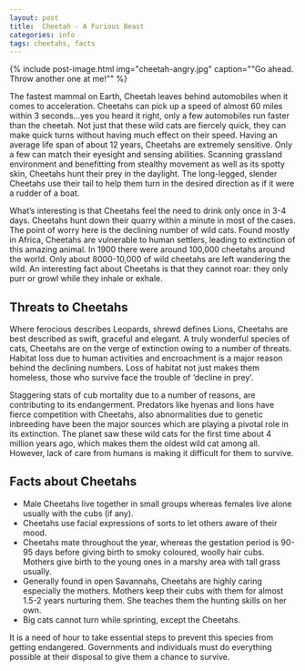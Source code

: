 ```yaml
---
layout: post
title:  Cheetah - A Furious Beast
categories: info
tags: cheetahs, facts
---
```



{% include post-image.html img="cheetah-angry.jpg" caption="\"Go ahead. Throw another one at me!\"" %}

The fastest mammal on Earth, Cheetah leaves behind automobiles when it comes to acceleration. Cheetahs can pick up a speed of almost 60 miles within 3 seconds…yes you heard it right, only a few automobiles run faster than the cheetah. Not just that these wild cats are fiercely quick, they can make quick turns without having much effect on their speed. Having an average life span of about 12 years, Cheetahs are extremely sensitive. Only a few can match their eyesight and sensing abilities. Scanning grassland environment and benefitting from stealthy movement as well as its spotty skin, Cheetahs hunt their prey in the daylight. The long-legged, slender Cheetahs use their tail to help them turn in the desired direction as if it were a rudder of a boat.

What’s interesting is that Cheetahs feel the need to drink only once in 3-4 days. Cheetahs hunt down their quarry within a minute in most of the cases. The point of worry here is the declining number of wild cats. Found mostly in Africa, Cheetahs are vulnerable to human settlers, leading to extinction of this amazing animal. In 1900 there were around 100,000 cheetahs around the world. Only about 8000-10,000 of wild cheetahs are left wandering the wild. An interesting fact about Cheetahs is that they cannot roar: they only purr or growl while they inhale or exhale. 

<h2>Threats to Cheetahs</h2>

Where ferocious describes Leopards, shrewd defines Lions, Cheetahs are best described as swift, graceful and elegant. A truly wonderful species of cats, Cheetahs are on the verge of extinction owing to a number of threats. Habitat loss due to human activities and encroachment is a major reason behind the declining numbers. Loss of habitat not just makes them homeless, those who survive face the trouble of ‘decline in prey’. 

Staggering stats of cub mortality due to a number of reasons, are contributing to its endangerment. Predators like hyenas and lions have fierce competition with Cheetahs, also abnormalities due to genetic inbreeding have been the major sources which are playing a pivotal role in its extinction. The planet saw these wild cats for the first time about 4 million years ago, which makes them the oldest wild cat among all. However, lack of care from humans is making it difficult for them to survive.

<h2>Facts about Cheetahs</h2>
<ul>

<li>Male Cheetahs live together in small groups whereas females live alone usually with the cubs (if any). </li>

<li>Cheetahs use facial expressions of sorts to let others aware of their mood.</li>

<li>Cheetahs mate throughout the year, whereas the gestation period is 90-95 days before giving birth to smoky coloured, woolly hair cubs. Mothers give birth to the young ones in a marshy area with tall grass usually.</li>

<li>Generally found in open Savannahs, Cheetahs are highly caring especially the mothers. Mothers keep their cubs with them for almost 1.5-2 years nurturing them. She teaches them the hunting skills on her own.</li>

<li>Big cats cannot turn while sprinting, except the Cheetahs.</li>

</ul>


It is a need of hour to take essential steps to prevent this species from getting endangered. Governments and individuals must do everything possible at their disposal to give them a chance to survive. 


